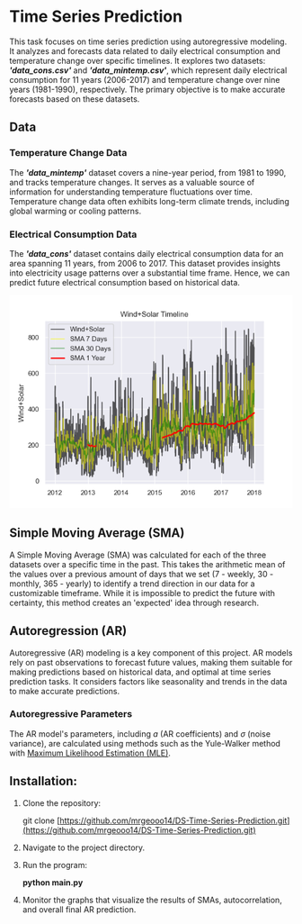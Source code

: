 # Time Series Prediction
This task focuses on time series prediction using autoregressive modeling. It analyzes and forecasts data related to daily electrical consumption and temperature change over specific timelines. 
It explores two datasets: ***'data_cons.csv'*** and ***'data_mintemp.csv'***, which represent daily electrical consumption for 11 years (2006-2017) and temperature change over nine years (1981-1990), respectively. 
The primary objective is to make accurate forecasts based on these datasets.

## Data 
### Temperature Change Data
The ***'data_mintemp'*** dataset covers a nine-year period, from 1981 to 1990, and tracks temperature changes. It serves as a valuable source of information for understanding temperature fluctuations over time.
Temperature change data often exhibits long-term climate trends, including global warming or cooling patterns.

### Electrical Consumption Data
The ***'data_cons'*** dataset contains daily electrical consumption data for an area spanning 11 years, from 2006 to 2017. This dataset provides insights into electricity usage patterns over a substantial time frame.
Hence, we can predict future electrical consumption based on historical data.

<div align="center">
  <img src="./results/ex2_winds.png" alt="Consumption Data Example">
</div>

## Simple Moving Average (SMA)
A Simple Moving Average (SMA) was calculated for each of the three datasets over a specific time in the past. This takes the arithmetic mean of the values over a previous amount of days that we set (7 - weekly, 30 - monthly, 365 - yearly) to identify a trend direction in our data for a customizable timeframe. 
While it is impossible to predict the future with certainty, this method creates an 'expected' idea through research.

## Autoregression (AR)
Autoregressive (AR) modeling is a key component of this project. AR models rely on past observations to forecast future values, making them suitable for making predictions based on historical data, and optimal at time series prediction tasks.
It considers factors like seasonality and trends in the data to make accurate predictions.

### Autoregressive Parameters
The AR model's parameters, including $a$ (AR coefficients) and $\sigma$ (noise variance), are calculated using methods such as the Yule-Walker method with [Maximum Likelihood Estimation (MLE)](https://en.wikipedia.org/wiki/Maximum_likelihood_estimation).


## Installation:
1. Clone the repository:

    git clone [https://github.com/mrgeooo14/DS-Time-Series-Prediction.git](https://github.com/mrgeooo14/DS-Time-Series-Prediction.git)

2. Navigate to the project directory.

3. Run the program:

    **python main.py**

4. Monitor the graphs that visualize the results of SMAs, autocorrelation, and overall final AR prediction. 


